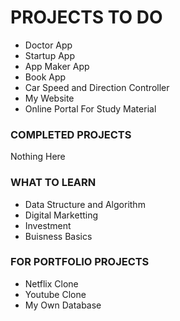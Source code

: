 # PROJECTS TO DO
- Doctor App
- Startup App
- App Maker App
- Book App
- Car Speed and Direction Controller
- My Website
- Online Portal For Study Material

### COMPLETED PROJECTS
Nothing Here

### WHAT TO LEARN
- Data Structure and Algorithm
- Digital Marketting
- Investment
- Buisness Basics

### FOR PORTFOLIO PROJECTS
- Netflix Clone
- Youtube Clone
- My Own Database
